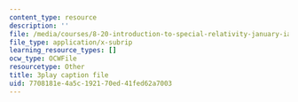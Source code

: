 ```yaml
---
content_type: resource
description: ''
file: /media/courses/8-20-introduction-to-special-relativity-january-iap-2021/7708181e4a5c192170ed41fed62a7003_PV6lhcTfSGU.srt
file_type: application/x-subrip
learning_resource_types: []
ocw_type: OCWFile
resourcetype: Other
title: 3play caption file
uid: 7708181e-4a5c-1921-70ed-41fed62a7003
---
```


